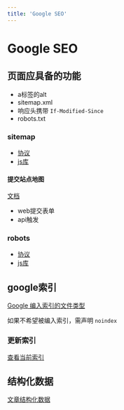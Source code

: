 ```yaml
---
title: 'Google SEO'
---
```


# Google SEO

## 页面应具备的功能

- a标签的alt
- sitemap.xml
- 响应头携带 `If-Modified-Since`
- robots.txt

### sitemap

- [协议](https://www.sitemaps.org/protocol.html)
- [js库](https://github.com/ekalinin/sitemap.js)

#### 提交站点地图

[文档](https://developers.google.com/search/docs/advanced/sitemaps/build-sitemap?hl=zh-cn#addsitemap)

- web提交表单
- api触发

### robots

- [协议](https://developers.google.com/search/docs/advanced/robots/robots_txt?hl=zh-cn#syntax)
- [js库](https://github.com/itgalaxy/generate-robotstxt)

## google索引

[Google 编入索引的文件类型](https://support.google.com/webmasters/answer/35287?hl=zh-Hans)

如果不希望被编入索引，需声明 `noindex`

### 更新索引

[查看当前索引](https://support.google.com/webmasters/answer/7440203?hl=zh-Hans)


## 结构化数据

[文章结构化数据](https://developers.google.com/search/docs/advanced/structured-data/article?hl=zh-cn)

